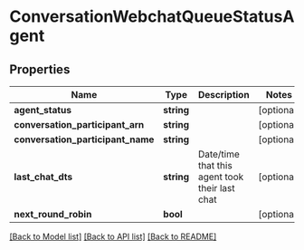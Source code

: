 # ConversationWebchatQueueStatusAgent

## Properties
Name | Type | Description | Notes
------------ | ------------- | ------------- | -------------
**agent_status** | **string** |  | [optional] 
**conversation_participant_arn** | **string** |  | [optional] 
**conversation_participant_name** | **string** |  | [optional] 
**last_chat_dts** | **string** | Date/time that this agent took their last chat | [optional] 
**next_round_robin** | **bool** |  | [optional] 

[[Back to Model list]](../README.md#documentation-for-models) [[Back to API list]](../README.md#documentation-for-api-endpoints) [[Back to README]](../README.md)


